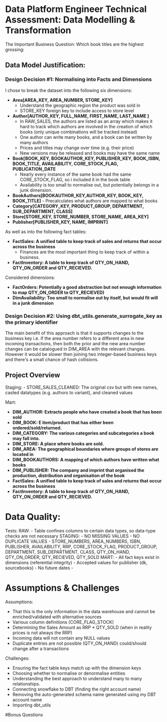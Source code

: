 # Data Platform Engineer Technical Assessment: Data Modelling & Transformation

The Important Business Question: Which book titles are the highest grossing:

## Data Model Justification:
### Design Decision #1: Normalising into Facts and Dimensions

I chose to break the dataset into the following six dimensions:
  - **Area[AREA_KEY, AREA_NUMBER, STORE_KEY]**
    - Understand the geographic region the product was sold in
    - STORE_KEY foreign key to include access to store level
  - **Author[AUTHOR_KEY, FULL_NAME, FIRST_NAME, LAST_NAME ]**
    -   In RAW_SALES, the authors are listed as an array which makes it hard to track which authors are involved in the creation of which books (only unique combinations will be tracked instead)
    -   One author can write many books, and a book can be written by many authors
    -   Prices and titles may change over time (e.g. their price)
    -   New versions may be released and books may have the same name
  - **Book[BOOK_KEY, BOOKAUTHOR_KEY, PUBLISHER_KEY, BOOK_ISBN, BOOK_TITLE, AVAILABILITY, CORE_STOCK_FLAG, PUBLICATION_DATE**
    - Nearly every instance of the same book had the same CORE_STOCK_FLAG, so i included it in the book table
    - Availability is too small to normalise out, but potentially belongs in a junk dimension.
  -  **BookAuthors[BOOKAUTHOR_KEY,AUTHOR_KEY, BOOK_KEY, BOOK_TITLE]**
    - Precalculates what authors are mapped to what books
  - **Category[CATEGORY_KEY, PRODUCT_GROUP, DEPARTMENT, SUB_DEPARTMENT, CLASS]**
  - **Store[STORE_KEY, STORE_NUMBER, STORE_NAME, AREA_KEY]**
  - **Publisher[PUBLISHER_KEY, NAME, IMPRINT]**

As well as into the following fact tables: 
- **FactSales: A unified table to keep track of sales and returns that occur across the business** 
    - Finances are the most important thing to keep track of within a business.
- **FactInventory: A table to keep track of QTY_ON_HAND, QTY_ON_ORDER and QTY_RECIEVED.**

Considered dimensions:
- **FactOrders: Potentially a good abstraction but not enough information to map QTY_ON_ORDER to QTY_RECIEVED)**
- **DimAvailability: Too small to normalise out by itself, but would fit will in a junk dimension**


### Design Decision #2: Using dbt_utils.generate_surrogate_key as the primary identifier
The main benefit of this approach is that it supports changes to the business key i.e. if the area number refers to a different area in new incoming transactions, then both the prior and the new area number changes can be catalogued in DIM_AREA with the relevant changes.
However it would be slower then joining two integer-based business keys and there's a small chance of hash collisions.

## Project Overview
Staging:
    - STORE_SALES_CLEANED: The original csv but with new names, casted datatypes (e.g. authors to variant), and cleaned values

Mart:
  - **DIM_AUTHOR: Extracts people who have created a book that has been sold**
  - **DIM_BOOK: E item/product that has either been ordered/sold/returned.**
  - **DIM_CATEGORY: The various categories and subcategories a book may fall into.**
  - **DIM_STORE: A place where books are sold.**
  - **DIM_AREA: The geographical boundaries where groups of stores are located in**
  - **DIM_BOOKAUTHORS: A mapping of which authors have written what books**
  - **DIM_PUBLISHER: The company and imprint that organised the production, distribution and organisation of the book** 
  - **FactSales: A unified table to keep track of sales and returns that occur across the business** 
  - **FactInventory: A table to keep track of QTY_ON_HAND, QTY_ON_ORDER and QTY_RECIEVED.**

# Data Quality:
Tests:
    RAW: 
        - Table confines columns to certain data types, so data-type checks are not necessary
    STAGING:
        - NO MISSING VALUES
        - NO DUPLICATE VALUES
        - STORE_NUMBERS, AREA_NUMBERS, ISBN, PUBLISHER, AVAILABILITY, RRP, CORE_STOCK_FLAG, PRODUCT_GROUP, DEPARTMENT, SUB_DEPARTMENT, CLASS, QTY_ON_HAND, QTY_ON_ORDER, QTY_RECIEVED, QTY_SOLD
    MART: 
        - All fact keys exist in dimensions (referential integrity)
        - Accepted values for publisher (dk, sourcebooks)
        - No future dates
        - 
# Assumptions & Challenges
Assumptions:
- That this is the only information in the data warehouse and cannot be enriched/validated with alternative sources
- Various column definitions (CORE_FLAG_STOCK) 
- Determining the Sales Amount as RRP * QTY_SOLD (when in reality prices is not always the RRP)
- Incoming data will not contain any NULL values
- Duplicate entries are not possible (QTY_ON_HAND) could/should change after a transactions

Challenges:
- Ensuring the fact table keys match up with the dimension keys
- Choosing whether to normalise or denormalise entities
- Understanding the best approach to understand many to many relationships.
- Connecting snowflake to DBT (finding the right account name)
- Removing the auto-generated schema name generated using my DBT account name
- Importing dbt_utils
  
#Bonus Questions
